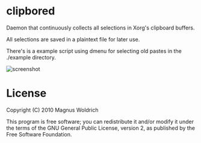 clipbored
===========
Daemon that continuously collects all selections in Xorg's clipboard buffers.

All selections are saved in a plaintext file for later use. 

There's is a example script using dmenu for selecting old pastes in the
./example directory.

![screenshot](http://github.com/trapd00r/clipbored/raw/master/screenshot.png)

License
=======
Copyright (C) 2010 Magnus Woldrich

This program is free software; you can redistribute it and/or modify it under
the terms of the GNU General Public License, version 2, as published by the
Free Software Foundation.
